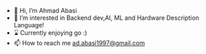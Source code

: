 - 👋 Hi, I’m Ahmad Abasi
- 👀 I’m interested in Backend dev,AI, ML and Hardware Description Language!
- ⌛ Currently enjoying go :)
- 📫 How to reach me ad.abasi1997@gmail.com

<!---
slickmorty/slickmorty is a ✨ special ✨ repository because its `README.md` (this file) appears on your GitHub profile.
You can click the Preview link to take a look at your changes.
--->
